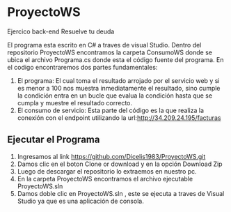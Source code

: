 # ProyectoWS
Ejercico back-end Resuelve tu deuda

El  programa esta escrito en C# a traves de visual Studio.
Dentro del repositorio ProyectoWS encontramos la carpeta ConsumoWS donde se ubica el archivo Programa.cs donde esta  el código fuente  del programa.
En el codigo encontraremos dos partes fundamentales:
1. El programa: El cual toma el resultado arrojado por el servicio web y si es menor a 100 nos muestra inmediatamente el resultado, sino cumple la condición entra en un bucle que evalua la condición hasta que se cumpla y muestre el resultado correcto.
2. El consumo de servicio: Esta parte del código es la que realiza la conexión  con el endpoint utilizando la url:http://34.209.24.195/facturas

## Ejecutar el Programa

1. Ingresamos al link https://github.com/Dicelis1983/ProyectoWS.git
2. Damos clic en el boton  Clone or download  y en la opción Download Zip
3. Luego de descargar el repositorio lo extraemos en nuestro pc.
4. En la carpeta  ProyectoWS  encontramos el archivo ejecutable ProyectoWS.sln
5. Damos doble clic en ProyectoWS.sln , este se ejecuta a traves de Visual Studio ya que es una aplicación de consola.




